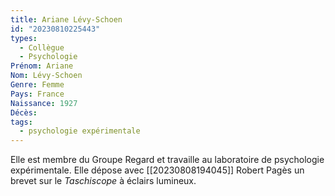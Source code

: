 ```yaml
---
title: Ariane Lévy-Schoen  
id: "20230810225443"
types:
  - Collègue
  - Psychologie
Prénom: Ariane
Nom: Lévy-Schoen 
Genre: Femme
Pays: France
Naissance: 1927
Décès: 
tags:
  - psychologie expérimentale
---
```


Elle est membre du Groupe Regard et travaille au laboratoire de psychologie expérimentale.  Elle dépose avec [[20230808194045]] Robert Pagès un brevet sur le *Taschiscope* à éclairs lumineux.